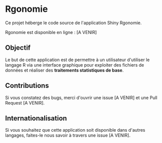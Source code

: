 Rgonomie
======================================

Ce projet héberge le code source de l'application Shiny Rgonomie.

Rgonomie est disponible en ligne : [A VENIR]

## Objectif

Le but de cette application est de permettre à un utilisateur d'utiliser le 
langage R via une interface graphique pour exploiter des fichiers de données 
et réaliser des **traitements statistiques de base**.

## Contributions

Si vous constatez des bugs, merci d'ouvrir une issue [A VENIR] et une Pull Request [A VENIR].

## Internationalisation

Si vous souhaitez que cette application soit disponible dans d'autres langages, faites-le 
nous savoir à travers une issue [A VENIR].